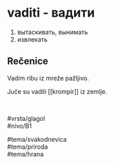 # vaditi - вадити

1. вытаскивать, вынимать  
2. извлекать  

## Rečenice

Vadim ribu iz mreže pažljivo.  

Juče su vadili [[krompir]] iz zemlje.

<br>

#vrsta/glagol  
#nivo/B1  

#tema/svakodnevica  
#tema/priroda  
#tema/hrana  

